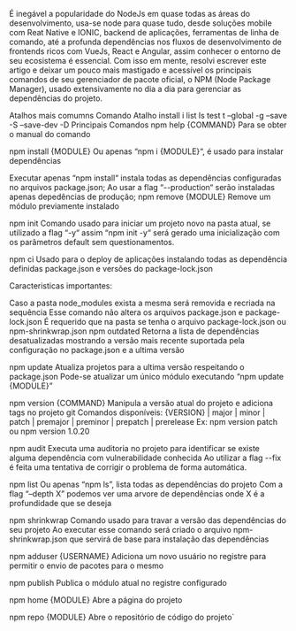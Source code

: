 É inegável a popularidade do NodeJs em quase todas as áreas do desenvolvimento, usa-se node para quase tudo, desde soluções mobile com Reat Native e IONIC, backend de aplicações, ferramentas de linha de comando, até a profunda dependências nos fluxos de desenvolvimento de frontends ricos com VueJs, React e Angular, assim conhecer o entorno de seu ecosistema é essencial. Com isso em mente, resolvi escrever este artigo e deixar um pouco mais mastigado e acessível os principais comandos de seu gerenciador de pacote oficial, o NPM (Node Package Manager), usado extensivamente no dia a dia para gerenciar as dependências do projeto.

Atalhos mais comumns
Comando	Atalho
install	i
list	ls
test	t
–global	-g
–save	-S
–save-dev	-D
Principais Comandos
npm help {COMMAND}
Para se obter o manual do comando

npm install {MODULE}
Ou apenas “npm i {MODULE}“, é usado para instalar dependências

Executar apenas “npm install“ instala todas as dependências configuradas no arquivos package.json;
Ao usar a flag “--production“ serão instaladas apenas depedências de produção;
npm remove {MODULE}
Remove um módulo previamente instalado

npm init
Comando usado para iniciar um projeto novo na pasta atual, se utilizado a flag “-y“ assim “npm init -y“ será gerado uma inicialização com os parâmetros default sem questionamentos.

npm ci
Usado para o deploy de aplicações instalando todas as dependência definidas package.json e versões do package-lock.json

Caracteristicas importantes:

Caso a pasta node_modules exista a mesma será removida e recriada na sequência
Esse comando não altera os arquivos package.json e package-lock.json
É requerido que na pasta se tenha o arquivo package-lock.json ou npm-shrinkwrap.json
npm outdated
Retorna a lista de dependências desatualizadas mostrando a versão mais recente suportada pela configuração no package.json e a ultima versão

npm update
Atualiza projetos para a ultima versão respeitando o package.json
Pode-se atualizar um único módulo executando “npm update {MODULE}”

npm version {COMMAND}
Manipula a versão atual do projeto e adiciona tags no projeto git
Comandos disponíveis: {VERSION} | major | minor | patch | premajor | preminor | prepatch | prerelease
Ex: npm version patch ou npm version 1.0.20

npm audit
Executa uma auditoria no projeto para identificar se existe alguma dependência com vulnerabilidade conhecida
Ao utilizar a flag --fix é feita uma tentativa de corrigir o problema de forma automática.

npm list
Ou apenas “npm ls”, lista todas as dependências do projeto
Com a flag “–depth X” podemos ver uma arvore de dependências onde X é a profundidade que se deseja

npm shrinkwrap
Comando usado para travar a versão das dependências do seu projeto
Ao executar esse comando será criado o arquivo npm-shrinkwrap.json que servirá de base para instalação das dependências

npm adduser {USERNAME}
Adiciona um novo usuário no registre para permitir o envio de pacotes para o mesmo

npm publish
Publica o módulo atual no registre configurado

npm home {MODULE}
Abre a página do projeto

npm repo {MODULE}
Abre o repositório de código do projeto`